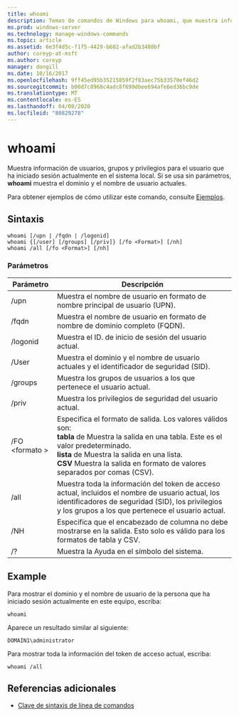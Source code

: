```yaml
---
title: whoami
description: Temas de comandos de Windows para whoami, que muestra información de usuarios, grupos y privilegios para el usuario que ha iniciado sesión actualmente en el sistema local.
ms.prod: windows-server
ms.technology: manage-windows-commands
ms.topic: article
ms.assetid: 6e3f4d5c-f1f5-4429-b602-afad2b3488bf
author: coreyp-at-msft
ms.author: coreyp
manager: dongill
ms.date: 10/16/2017
ms.openlocfilehash: 9ff45ed95b35215859f2f83aec75b33570ef46d2
ms.sourcegitcommit: b00d7c8968c4adc8f699dbee694afe6ed36bc9de
ms.translationtype: MT
ms.contentlocale: es-ES
ms.lasthandoff: 04/08/2020
ms.locfileid: "80829278"
---
```

# <a name="whoami"></a>whoami



Muestra información de usuarios, grupos y privilegios para el usuario que ha iniciado sesión actualmente en el sistema local. Si se usa sin parámetros, **whoami** muestra el dominio y el nombre de usuario actuales.

Para obtener ejemplos de cómo utilizar este comando, consulte [Ejemplos](#BKMK_examples).

## <a name="syntax"></a>Sintaxis

```
whoami [/upn | /fqdn | /logonid]
whoami {[/user] [/groups] [/priv]} [/fo <Format>] [/nh]
whoami /all [/fo <Format>] [/nh]
```

### <a name="parameters"></a>Parámetros

|Parámetro|Descripción|
|---------|-----------|
|/upn|Muestra el nombre de usuario en formato de nombre principal de usuario (UPN).|
|/fqdn|Muestra el nombre de usuario en formato de nombre de dominio completo (FQDN).|
|/logonid|Muestra el ID. de inicio de sesión del usuario actual.|
|/User|Muestra el dominio y el nombre de usuario actuales y el identificador de seguridad (SID).|
|/groups|Muestra los grupos de usuarios a los que pertenece el usuario actual.|
|/priv|Muestra los privilegios de seguridad del usuario actual.|
|/FO \<formato >|Especifica el formato de salida. Los valores válidos son:</br>**tabla** de Muestra la salida en una tabla. Este es el valor predeterminado.</br>**lista** de Muestra la salida en una lista.</br>**CSV** Muestra la salida en formato de valores separados por comas (CSV).|
|/all|Muestra toda la información del token de acceso actual, incluidos el nombre de usuario actual, los identificadores de seguridad (SID), los privilegios y los grupos a los que pertenece el usuario actual.|
|/NH|Especifica que el encabezado de columna no debe mostrarse en la salida. Esto solo es válido para los formatos de tabla y CSV.|
|/?|Muestra la Ayuda en el símbolo del sistema.|

## <a name="examples"></a><a name=BKMK_examples></a>Example

Para mostrar el dominio y el nombre de usuario de la persona que ha iniciado sesión actualmente en este equipo, escriba:
```
whoami
```
Aparece un resultado similar al siguiente:
```
DOMAIN1\administrator
```
Para mostrar toda la información del token de acceso actual, escriba:
```
whoami /all
```

## <a name="additional-references"></a>Referencias adicionales

- [Clave de sintaxis de línea de comandos](command-line-syntax-key.md)